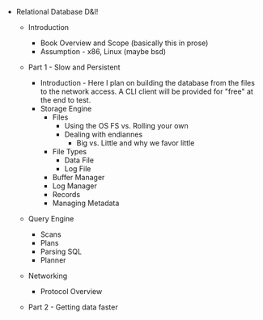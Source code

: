 * Relational Database D&I!
    * Introduction   
        * Book Overview and Scope (basically this in prose)
        * Assumption - x86, Linux (maybe bsd)
    * Part 1 - Slow and Persistent
        * Introduction - Here I plan on building the database from the files to the network access.  A CLI client will be provided for "free" at the end to test. 
        * Storage Engine
            * Files
                * Using the OS FS vs. Rolling your own
                * Dealing with endiannes
                    * Big vs. Little and why we favor little
            * File Types
                * Data File
                * Log File
            * Buffer Manager
            * Log Manager
            * Records
            * Managing Metadata
    * Query Engine
        * Scans
        * Plans
        * Parsing SQL
        * Planner
    * Networking 
        * Protocol Overview
	  
    * Part 2 - Getting data faster

